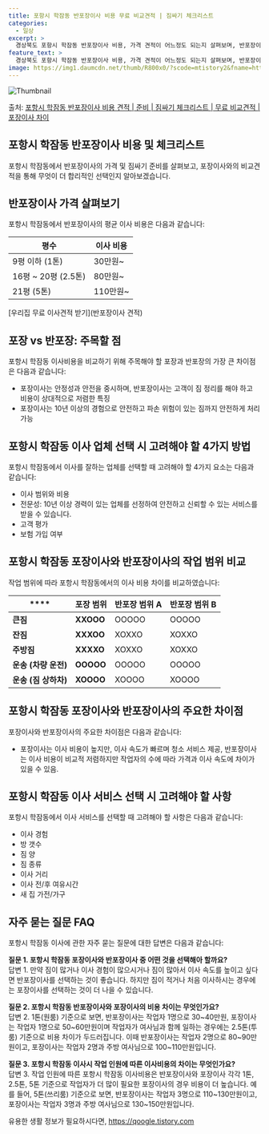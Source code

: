 ```yaml
---
title: 포항시 학잠동 반포장이사 비용 무료 비교견적 | 짐싸기 체크리스트
categories:
  - 일상
excerpt: >
  경상북도 포항시 학잠동 반포장이사 비용, 가격 견적이 어느정도 되는지 살펴보며, 반포장이사를 준비함에 있어 짐싸기 준비 체크리스트가 무엇인지 보겠습니다. 마지막으로 포장이사와 차이점을 통해 무료 비교견적으로 어떤 것이 더 합리적인 선택인지 공유 드립니다.포항시 학잠동 포장이사 견적 샘플 보기 👈 클릭포항시 학잠동 포장이사 가격 살펴보기 👈 클릭포항시 학잠동 반포장이사 평균 이사 비용평수포항시 학잠동 평균 이사 비용원룸 이사9평 이하 (1톤)30만원~투룸/쓰리룸 이사16평 ~ 20평 (2.5톤)80만원~쓰리룸 이사21평 (5톤) ~110만원~우리집 무료 이사견적 받기 👈 클릭포장 vs 반포장: 주목할 점이사를 할 때 포장과 반포장의 가장 큰 차이점은 작업 범위에 있습니다.포장이사는 1톤 50만원, 2..
feature_text: >
  경상북도 포항시 학잠동 반포장이사 비용, 가격 견적이 어느정도 되는지 살펴보며, 반포장이사를 준비함에 있어 짐싸기 준비 체크리스트가 무엇인지 보겠습니다. 마지막으로 포장이사와 차이점을 통해 무료 비교견적으로 어떤 것이 더 합리적인 선택인지 공유 드립니다.포항시 학잠동 포장이사 견적 샘플 보기 👈 클릭포항시 학잠동 포장이사 가격 살펴보기 👈 클릭포항시 학잠동 반포장이사 평균 이사 비용평수포항시 학잠동 평균 이사 비용원룸 이사9평 이하 (1톤)30만원~투룸/쓰리룸 이사16평 ~ 20평 (2.5톤)80만원~쓰리룸 이사21평 (5톤) ~110만원~우리집 무료 이사견적 받기 👈 클릭포장 vs 반포장: 주목할 점이사를 할 때 포장과 반포장의 가장 큰 차이점은 작업 범위에 있습니다.포장이사는 1톤 50만원, 2..
image: https://img1.daumcdn.net/thumb/R800x0/?scode=mtistory2&fname=https%3A%2F%2Fblog.kakaocdn.net%2Fdn%2FbV3Bmr%2FbtsHcSTuUU2%2FVxZLAKbcompe1m3KRr70yK%2Fimg.webp
---
```


![Thumbnail](https://img1.daumcdn.net/thumb/R800x0/?scode=mtistory2&fname=https%3A%2F%2Fblog.kakaocdn.net%2Fdn%2FbV3Bmr%2FbtsHcSTuUU2%2FVxZLAKbcompe1m3KRr70yK%2Fimg.webp)

<p>출처: <a href="https://qoogle.tistory.com/9495" rel="dofollow">포항시 학잠동 반포장이사 비용 견적 | 준비 | 짐싸기 체크리스트 | 무료 비교견적 | 포장이사 차이</a> </p>

## 포항시 학잠동 반포장이사 비용 및 체크리스트

포항시 학잠동에서 반포장이사의 가격 및 짐싸기 준비를 살펴보고, 포장이사와의 비교견적을 통해 무엇이 더 합리적인 선택인지 알아보겠습니다.

## 반포장이사 가격 살펴보기

포항시 학잠동에서 반포장이사의 평균 이사 비용은 다음과 같습니다:

**평수** | **이사 비용**  
---|---  
9평 이하 (1톤) | 30만원~  
16평 ~ 20평 (2.5톤) | 80만원~  
21평 (5톤) | 110만원~  
  
[우리집 무료 이사견적 받기](반포장이사 견적)

## 포장 vs 반포장: 주목할 점

포항시 학잠동 이사비용을 비교하기 위해 주목해야 할 포장과 반포장의 가장 큰 차이점은 다음과 같습니다:

  * 포장이사는 안정성과 안전을 중시하며, 반포장이사는 고객이 짐 정리를 해야 하고 비용이 상대적으로 저렴한 특징
  * 포장이사는 10년 이상의 경험으로 안전하고 파손 위험이 있는 짐까지 안전하게 처리 가능

## 포항시 학잠동 이사 업체 선택 시 고려해야 할 4가지 방법

포항시 학잠동에서 이사를 잘하는 업체를 선택할 때 고려해야 할 4가지 요소는 다음과 같습니다:

  * 이사 범위와 비용
  * 전문성: 10년 이상 경력이 있는 업체를 선정하여 안전하고 신뢰할 수 있는 서비스를 받을 수 있습니다.
  * 고객 평가
  * 보험 가입 여부

## 포항시 학잠동 포장이사와 반포장이사의 작업 범위 비교

작업 범위에 따라 포항시 학잠동에서의 이사 비용 차이를 비교하였습니다:

****| **포장 범위** | **반포장 범위 A** | **반포장 범위 B**  
---|---|---|---  
**큰짐** | **XXOOO** | OOOOO | OOOOO  
**잔짐** | **XXXOO** | XOXXO | XOXXO  
**주방짐** | **XXXXO** | XOXXO | XOXXO  
**운송 (차량 운전)** | **OOOOO** | OOOOO | OOOOO  
**운송 (짐 상하차)** | **XOOOO** | XOOOO | XOOOO  
  
## 포항시 학잠동 포장이사와 반포장이사의 주요한 차이점

포장이사와 반포장이사의 주요한 차이점은 다음과 같습니다:

  * 포장이사는 이사 비용이 높지만, 이사 속도가 빠르며 청소 서비스 제공, 반포장이사는 이사 비용이 비교적 저렴하지만 작업자의 수에 따라 가격과 이사 속도에 차이가 있을 수 있음.

## 포항시 학잠동 이사 서비스 선택 시 고려해야 할 사항

포항시 학잠동에서 이사 서비스를 선택할 때 고려해야 할 사항은 다음과 같습니다:

  * 이사 경험
  * 방 갯수
  * 짐 양
  * 짐 종류
  * 이사 거리
  * 이사 전/후 여유시간
  * 새 집 가전/가구

## 자주 묻는 질문 FAQ

포항시 학잠동 이사에 관한 자주 묻는 질문에 대한 답변은 다음과 같습니다:

**질문 1. 포항시 학잠동 포장이사와 반포장이사 중 어떤 것을 선택해아 할까요?**  
답변 1. 만약 짐이 많거나 이사 경험이 많으시거나 짐이 많아서 이사 속도를 높이고 싶다면 반포장이사를 선택하는 것이 좋습니다. 하지만 짐이
적거나 처음 이사하시는 경우에는 포장이사를 선택하는 것이 더 나을 수 있습니다.

**질문 2. 포항시 학잠동 반포장이사와 포장이사의 비용 차이는 무엇인가요?**  
답변 2. 1톤(원룸) 기준으로 보면, 반포장이사는 작업자 1명으로 30~40만원, 포장이사는 작업자 1명으로 50~60만원이며 작업자가
여사님과 함께 일하는 경우에는 2.5톤(투룸) 기준으로 비용 차이가 두드러집니다. 이때 반포장이사는 작업자 2명으로 80~90만원이고,
포장이사는 작업자 2명과 주방 여사님으로 100~110만원입니다.

**질문 3. 포항시 학잠동 이사시 작업 인원에 따른 이사비용의 차이는 무엇인가요?**  
답변 3. 작업 인원에 따른 포항시 학잠동 이사비용은 반포장이사와 포장이사 각각 1톤, 2.5톤, 5톤 기준으로 작업자가 더 많이 필요한
포장이사의 경우 비용이 더 높습니다. 예를 들어, 5톤(쓰리룸) 기준으로 보면, 반포장이사는 작업자 3명으로 110~130만원이고,
포장이사는 작업자 3명과 주방 여사님으로 130~150만원입니다.

 

유용한 생활 정보가 필요하시다면, <a href="https://qoogle.tistory.com" rel="dofollow">https://qoogle.tistory.com</a>



